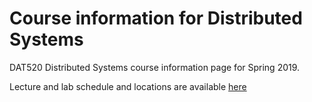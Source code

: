 # Course information for Distributed Systems

DAT520 Distributed Systems course information page for Spring 2019.

Lecture and lab schedule and locations are available
[here](https://cloud.timeedit.net/uis/web/student_u/ri15Q505g70347Q0g6QY2Y54Z160X570767Y500yZ07Q.html)
